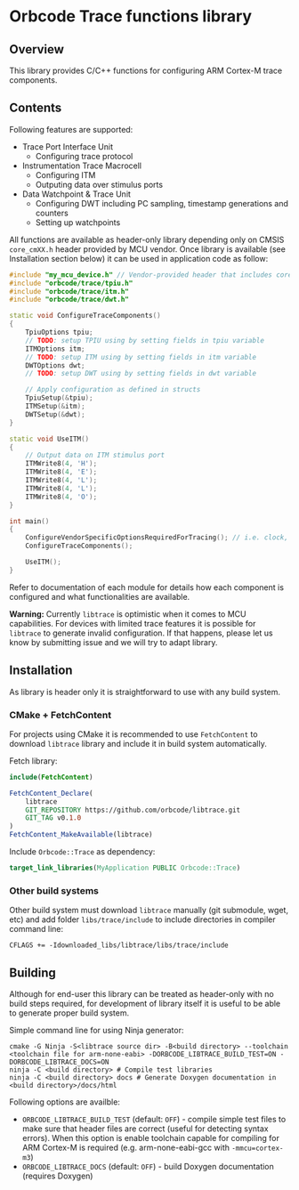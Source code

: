 # Orbcode Trace functions library

## Overview
This library provides C/C++ functions for configuring ARM Cortex-M trace components.

## Contents
Following features are supported:
* Trace Port Interface Unit
    * Configuring trace protocol
* Instrumentation Trace Macrocell
    * Configuring ITM
    * Outputing data over stimulus ports
* Data Watchpoint & Trace Unit
    * Configuring DWT including PC sampling, timestamp generations and counters
    * Setting up watchpoints

All functions are available as header-only library depending only on CMSIS `core_cmXX.h` header provided by MCU vendor. Once library is available (see Installation section below) it can be used in application code as follow:

```cpp
#include "my_mcu_device.h" // Vendor-provided header that includes core_cmXX.h
#include "orbcode/trace/tpiu.h"
#include "orbcode/trace/itm.h"
#include "orbcode/trace/dwt.h"

static void ConfigureTraceComponents()
{
    TpiuOptions tpiu;
    // TODO: setup TPIU using by setting fields in tpiu variable
    ITMOptions itm;
    // TODO: setup ITM using by setting fields in itm variable
    DWTOptions dwt;
    // TODO: setup DWT using by setting fields in dwt variable

    // Apply configuration as defined in structs
    TpiuSetup(&tpiu);
    ITMSetup(&itm);
    DWTSetup(&dwt);
}

static void UseITM()
{
    // Output data on ITM stimulus port
    ITMWrite8(4, 'H');
    ITMWrite8(4, 'E');
    ITMWrite8(4, 'L');
    ITMWrite8(4, 'L');
    ITMWrite8(4, 'O');
}

int main()
{
    ConfigureVendorSpecificOptionsRequiredForTracing(); // i.e. clock, GPIOs
    ConfigureTraceComponents();

    UseITM();
}
```

Refer to documentation of each module for details how each component is configured and what functionalities are available.

**Warning:** Currently `libtrace` is optimistic when it comes to MCU capabilities. For devices with limited trace features it is possible for `libtrace` to generate invalid configuration. If that happens, please let us know by submitting issue and we will try to adapt library.

## Installation
As library is header only it is straightforward to use with any build system.

### CMake + FetchContent
For projects using CMake it is recommended to use `FetchContent` to download `libtrace` library and include it in build system automatically.

Fetch library:

```cmake
include(FetchContent)

FetchContent_Declare(
    libtrace
    GIT_REPOSITORY https://github.com/orbcode/libtrace.git
    GIT_TAG v0.1.0
)
FetchContent_MakeAvailable(libtrace)
```

Include `Orbcode::Trace` as dependency:

```cmake
target_link_libraries(MyApplication PUBLIC Orbcode::Trace)
```

### Other build systems
Other build system must download `libtrace` manually (git submodule, wget, etc) and add folder `libs/trace/include` to include directories in compiler command line:

```
CFLAGS += -Idownloaded_libs/libtrace/libs/trace/include
```

## Building
Although for end-user this library can be treated as header-only with no build steps required, for development of library itself it is useful to be able to generate proper build system.

Simple command line for using Ninja generator:
```
cmake -G Ninja -S<libtrace source dir> -B<build directory> --toolchain <toolchain file for arm-none-eabi> -DORBCODE_LIBTRACE_BUILD_TEST=ON -DORBCODE_LIBTRACE_DOCS=ON
ninja -C <build directory> # Compile test libraries
ninja -C <build directory> docs # Generate Doxygen documentation in <build directory>/docs/html
```

Following options are availble:
* `ORBCODE_LIBTRACE_BUILD_TEST` (default: `OFF`) - compile simple test files to make sure that header files are correct (useful for detecting syntax errors). When this option is enable toolchain capable for compiling for ARM Cortex-M is required (e.g. arm-none-eabi-gcc with `-mmcu=cortex-m3`)
* `ORBCODE_LIBTRACE_DOCS` (default: `OFF`) - build Doxygen documentation (requires Doxygen)